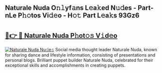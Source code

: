 ## Naturale Nuda O𝚗𝚕yf𝚊ns L𝚎a𝚔ed N𝚞𝚍es - Part-nLe P𝚑𝚘tos Vi𝚍𝚎o - H𝚘𝚝 Part L𝚎a𝚔s 93Gz6

# <h2><a href="http://kf7vkel.oniu.top/?m=Naturale+Nuda">🔗👉 🔴 Naturale Nuda P𝚑ot𝚘𝚜 V𝚒d𝚎o</a></h2>

[![Naturale Nuda Nu𝚍e𝚜](https://i.imgur.com/0qMVB7G.gif)](http://kf7vkel.oniu.top/?m=Naturale+Nuda)
Social media thought leader Naturale Nuda, known for sharing dance and lifestyle information, consisting of presentations and personal blogs. Brilliant puppet builder Naturale Nuda, celebrated for their exceptional skills and accomplishments in creating puppets.  
